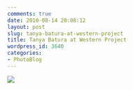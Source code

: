```yaml
---
comments: true
date: 2010-08-14 20:08:12
layout: post
slug: tanya-batura-at-western-project
title: Tanya Batura at Western Project
wordpress_id: 3640
categories:
- PhotoBlog
---
```


![](http://ryanfitzer.com/main/wp-content/uploads/2010/08/photo8-950x709.jpg)
